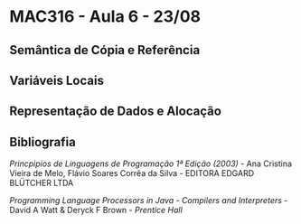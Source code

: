 # MAC316 - Aula 6 - 23/08

## Semântica de Cópia e Referência

## Variáveis Locais

## Representação de Dados e Alocação

## Bibliografia

*Princpipios de Linguagens de Programação 1ª Edição (2003)* - Ana Cristina Vieira de Melo, Flávio Soares Corrêa da Silva - EDITORA EDGARD BLÜTCHER LTDA

*Programming Language Processors in Java - Compilers and Interpreters* - David A Watt & Deryck F Brown - *Prentice Hall*